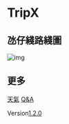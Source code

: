 # TripX
## 氹仔綫路綫圖
![img](https://mo.keliyan.top/route_map.jpg)
## 更多
[天氣](https://widget-page.qweather.net/h5/index.html?md=0123456&bg=1&lc=auto&key=2321f5f6e8474199877ba34961544a2e&v=_1690357360501)
[Q&A](./qanda)

Version[1.2.0](./log)